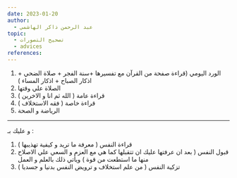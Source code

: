 ```yaml
---
date: 2023-01-20
author:
  - عبد الرحمن ذاكر الهاشمي
topic:
  - تصحيح التصورات
  - advices
references:
---
```

1. الورد اليومي (قراءة صفحة من القرآن مع تفسيرها +سنة الفجر + صلاة الضحي + اذكار الصباح + اذكار المساء ) 
2. الصلاة علي وقتها 
3. قراءة عامة ( الله ثم انا و الاخرين ) 
4. قراءة خاصة ( فقه الاستخلاف ) 
5. الرياضة و الصحة 
----
و عليك بـ  : 
1. قراءة النفس ( معرفة ما تريد و كيفية تهذيبها ) 
2. قبول النفس ( بعد ان عرفتها عليك ان تتقبلها كما هي مع العزم و السعي علي الاصلاح منها ما استطعت من قوة ) ويأتي ذلك بالعلم و العمل 
3. تزكية النفس ( من علم استخلاف و ترويض النفس بدنيا و جسديا ) 
